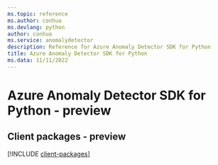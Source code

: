 ```yaml
---
ms.topic: reference
ms.author: conhua
ms.devlang: python
author: conhua
ms.service: anomalydetector
description: Reference for Azure Anomaly Detector SDK for Python
title: Azure Anomaly Detector SDK for Python
ms.data: 11/11/2022
---
```

# Azure Anomaly Detector SDK for Python - preview

## Client packages - preview
[!INCLUDE [client-packages](anomaly-detector-client-index.md)]